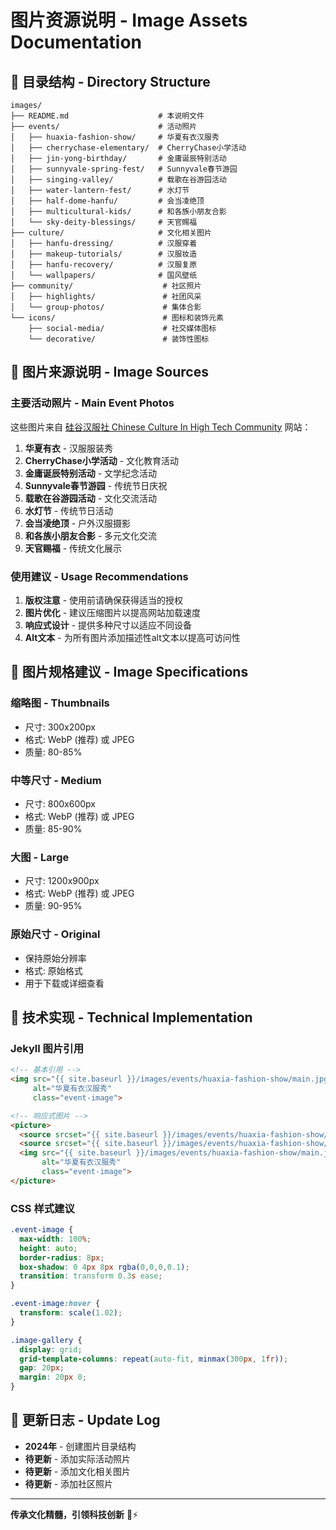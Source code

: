 # 图片资源说明 - Image Assets Documentation

## 📁 目录结构 - Directory Structure

```
images/
├── README.md                    # 本说明文件
├── events/                      # 活动照片
│   ├── huaxia-fashion-show/     # 华夏有衣汉服秀
│   ├── cherrychase-elementary/  # CherryChase小学活动
│   ├── jin-yong-birthday/       # 金庸诞辰特别活动
│   ├── sunnyvale-spring-fest/   # Sunnyvale春节游园
│   ├── singing-valley/          # 载歌在谷游园活动
│   ├── water-lantern-fest/      # 水灯节
│   ├── half-dome-hanfu/         # 会当凌绝顶
│   ├── multicultural-kids/      # 和各族小朋友合影
│   └── sky-deity-blessings/     # 天官赐福
├── culture/                     # 文化相关图片
│   ├── hanfu-dressing/          # 汉服穿着
│   ├── makeup-tutorials/        # 汉服妆造
│   ├── hanfu-recovery/          # 汉服复原
│   └── wallpapers/              # 国风壁纸
├── community/                    # 社区照片
│   ├── highlights/               # 社团风采
│   └── group-photos/             # 集体合影
└── icons/                        # 图标和装饰元素
    ├── social-media/             # 社交媒体图标
    └── decorative/               # 装饰性图标
```

## 🎯 图片来源说明 - Image Sources

### 主要活动照片 - Main Event Photos
这些图片来自 [硅谷汉服社 Chinese Culture In High Tech Community](https://sites.google.com/view/chinesecultureinhightech) 网站：

1. **华夏有衣** - 汉服服装秀
2. **CherryChase小学活动** - 文化教育活动
3. **金庸诞辰特别活动** - 文学纪念活动
4. **Sunnyvale春节游园** - 传统节日庆祝
5. **载歌在谷游园活动** - 文化交流活动
6. **水灯节** - 传统节日活动
7. **会当凌绝顶** - 户外汉服摄影
8. **和各族小朋友合影** - 多元文化交流
9. **天官赐福** - 传统文化展示

### 使用建议 - Usage Recommendations

1. **版权注意** - 使用前请确保获得适当的授权
2. **图片优化** - 建议压缩图片以提高网站加载速度
3. **响应式设计** - 提供多种尺寸以适应不同设备
4. **Alt文本** - 为所有图片添加描述性alt文本以提高可访问性

## 📱 图片规格建议 - Image Specifications

### 缩略图 - Thumbnails
- 尺寸: 300x200px
- 格式: WebP (推荐) 或 JPEG
- 质量: 80-85%

### 中等尺寸 - Medium
- 尺寸: 800x600px
- 格式: WebP (推荐) 或 JPEG
- 质量: 85-90%

### 大图 - Large
- 尺寸: 1200x900px
- 格式: WebP (推荐) 或 JPEG
- 质量: 90-95%

### 原始尺寸 - Original
- 保持原始分辨率
- 格式: 原始格式
- 用于下载或详细查看

## 🔧 技术实现 - Technical Implementation

### Jekyll 图片引用
```html
<!-- 基本引用 -->
<img src="{{ site.baseurl }}/images/events/huaxia-fashion-show/main.jpg" 
     alt="华夏有衣汉服秀" 
     class="event-image">

<!-- 响应式图片 -->
<picture>
  <source srcset="{{ site.baseurl }}/images/events/huaxia-fashion-show/main.webp" type="image/webp">
  <source srcset="{{ site.baseurl }}/images/events/huaxia-fashion-show/main.jpg" type="image/jpeg">
  <img src="{{ site.baseurl }}/images/events/huaxia-fashion-show/main.jpg" 
       alt="华夏有衣汉服秀" 
       class="event-image">
</picture>
```

### CSS 样式建议
```css
.event-image {
  max-width: 100%;
  height: auto;
  border-radius: 8px;
  box-shadow: 0 4px 8px rgba(0,0,0,0.1);
  transition: transform 0.3s ease;
}

.event-image:hover {
  transform: scale(1.02);
}

.image-gallery {
  display: grid;
  grid-template-columns: repeat(auto-fit, minmax(300px, 1fr));
  gap: 20px;
  margin: 20px 0;
}
```

## 📝 更新日志 - Update Log

- **2024年** - 创建图片目录结构
- **待更新** - 添加实际活动照片
- **待更新** - 添加文化相关图片
- **待更新** - 添加社区照片

---

**传承文化精髓，引领科技创新** 🐉⚡
